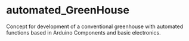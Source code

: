 # automated_GreenHouse
Concept for development of a conventional greenhouse with automated functions based in Arduino Components and basic electronics.
